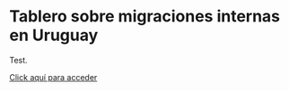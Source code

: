 # Tablero sobre migraciones internas en Uruguay

Test.

[Click aquí para acceder](share.streamlit.io/guillermodangelo/tablero_piramides/app.py)
